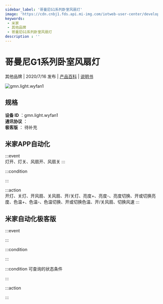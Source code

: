 ```yaml
---
sidebar_label: '哥曼尼G1系列卧室风扇灯'
image: 'https://cdn.cnbj1.fds.api.mi-img.com/iotweb-user-center/developer_167887095283768EHmf5p.png?GalaxyAccessKeyId=AKVGLQWBOVIRQ3XLEW&Expires=9223372036854775807&Signature=84FP735GNRKEGguscoVWtZH/5Mk='
keywords: 
 - 米家
 - 其他品牌
 - 哥曼尼G1系列卧室风扇灯
description : ''
---
```

# 哥曼尼G1系列卧室风扇灯

其他品牌 | 2020/7/16 发布 | [产品百科](https://home.mi.com/webapp/content/baike/product/index.html?model=gmn.light.wyfan1/) | [说明书](https://home.mi.com/views/introduction.html?model=gmn.light.wyfan1&region=cn)

![gmn.light.wyfan1](https://cdn.cnbj1.fds.api.mi-img.com/iotweb-user-center/developer_167887095283768EHmf5p.png?GalaxyAccessKeyId=AKVGLQWBOVIRQ3XLEW&Expires=9223372036854775807&Signature=84FP735GNRKEGguscoVWtZH/5Mk=)

## 规格  
> 
**设备 ID** ：gmn.light.wyfan1  
**通讯协议** ：  
**极客版**  ： 待补充 


## 米家APP自动化  

:::event  
灯开、灯关、风扇开、风扇关
:::

:::condition  

:::

:::action   
开灯、关灯、开风扇、关风扇、开/关灯、亮度+、亮度-、亮度切换、开或切换亮度、色温+、色温-、色温切换、开或切换色温、开/关风扇、切换风速
:::

## 米家自动化极客版  

:::event  

:::

:::condition  

:::

:::condition 可查询的状态条件  

:::

:::action  

:::

        
